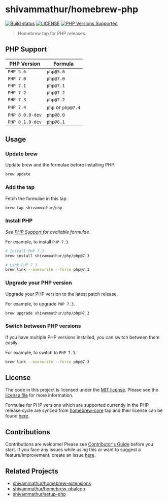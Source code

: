 # shivammathur/homebrew-php

<a href="https://github.com/shivammathur/homebrew-php" title="Homebrew tap to install PHP"><img alt="Build status" src="https://github.com/shivammathur/homebrew-php/workflows/Update%20and%20Build%20Formulae/badge.svg"></a>
<a href="https://github.com/shivammathur/homebrew-php/blob/master/LICENSE" title="license"><img alt="LICENSE" src="https://img.shields.io/badge/license-MIT-428f7e.svg"></a>
<a href="https://github.com/shivammathur/homebrew-php/tree/master/Formula" title="Formulae for PHP versions"><img alt="PHP Versions Supported" src="https://img.shields.io/badge/php-%3E%3D%205.6-8892BF.svg"></a>

> Homebrew tap for PHP releases.

## PHP Support

|PHP Version|Formula|
|--- |--- |
`PHP 5.6`|`php@5.6`|
`PHP 7.0`|`php@7.0`|
`PHP 7.1`|`php@7.1`|
`PHP 7.2`|`php@7.2`|
`PHP 7.3`|`php@7.2`|
`PHP 7.4`|`php` or `php@7.4`|
`PHP 8.0.0-dev`|`php@8.0`|
`PHP 8.1.0-dev`|`php@8.1`|

## Usage

### Update brew

Update brew and the formulae before installing PHP.

```zsh
brew update
```

### Add the tap

Fetch the formulae in this tap.

```bash
brew tap shivammathur/php
```

### Install PHP

*See [PHP Support](#php-support) for available formulae.*

For example, to install `PHP 7.3`.

```zsh
# Install PHP 7.3
brew install shivammathur/php/php@7.3

# Link PHP 7.3
brew link --overwrite --force php@7.3
```

### Upgrade your PHP version

Upgrade your PHP version to the latest patch release.

For example, to upgrade `PHP 7.3`.

```zsh
brew upgrade shivammathur/php/php@7.3
```

### Switch between PHP versions

If you have multiple PHP versions installed, you can switch between them easily.

For example, to switch to `PHP 7.3`.

```zsh
brew link --overwrite --force php@7.3
```

## License

The code in this project is licensed under the [MIT license](http://choosealicense.com/licenses/mit/).
Please see the [license file](LICENSE) for more information.

Formulae for PHP versions which are supported currently in the PHP release cycle are synced from [homebrew-core](https://github.com/Homebrew/homebrew-core) tap and their license can be found [here](LICENSE_HOMEBREW).


## Contributions

Contributions are welcome!
Please see [Contributor's Guide](.github/CONTRIBUTING.md "shivammathur/homebrew-php contribution guide") before you start.
If you face any issues while using this or want to suggest a feature/improvement, create an issue [here](https://github.com/shivammathur/homebrew-php/issues "Issues reported").


## Related Projects

- [shivammathur/homebrew-extensions](https://github.com/shivammathur/homebrew-extensions "Tap for PHP extensions")
- [shivammathur/homebrew-phalcon](https://github.com/shivammathur/homebrew-phalcon "Tap for psr and phalcon extensions")
- [shivammathur/setup-php](https://github.com/shivammathur/setup-php "Setup PHP in GitHub Actions")
